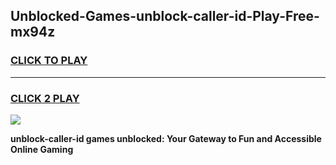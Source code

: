 
## Unblocked-Games-unblock-caller-id-Play-Free-mx94z
<h3>
<a href="https://premium76.site?title=unblock-caller-id&ref=20M">CLICK TO PLAY</a></h3>
<hr>

<h3>
<a href="https://premium76.site?title=unblock-caller-id&ref=20M">CLICK 2 PLAY</a>
  
</h3>

<a href="https://premium76.site?title=unblock-caller-id&ref=19M"><img src="https://clearcache.store/games.png"></a>


**unblock-caller-id games unblocked: Your Gateway to Fun and Accessible Online Gaming**
